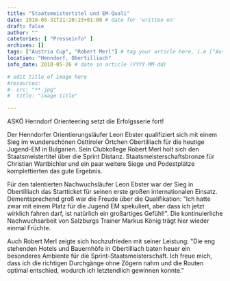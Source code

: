 ```yaml
---
title: "Staatsmeistertitel und EM-Quali"
date: 2018-05-31T21:20:23+01:00 # date for 'written on'
draft: false
author: ""
catetories: [ "Presseinfo" ]
archives: []
tags: ["Austria Cup", "Robert Merl"] # tag your article here, i.e ["Austria Cup", "Robert Merl"]
location: "Henndorf, Obertilliach"
info_date: 2018-05-26 # date in article (YYYY-MM-dd)

# edit title of image here
#resources:
#- src: "**.jpg"
#  title: "image title"

---
```


ASKÖ Henndorf Orienteering setzt die Erfolgsserie fort!

<!--more-->

 Der Henndorfer Orientierungsläufer Leon Ebster qualifiziert sich mit einem Sieg im wunderschönen Osttiroler Örtchen Obertilliach für die heutige Jugend-EM in Bulgarien. Sein Clubkollege Robert Merl holt sich den Staatsmeistertitel über die Sprint Distanz. Staatsmeisterschaftsbronze für Christian Wartbichler und ein paar weitere Siege und Podestplätze komplettierten das gute Ergebnis.

Für den talentierten Nachwuchsläufer Leon Ebster war der Sieg in Obertilliach das Startticket für seinen erste großen internationalen Einsatz. Dementsprechend groß war die Freude über die Qualifikation: "Ich hatte zwar mit einem Platz für die Jugend EM spekuliert, aber dass ich jetzt wirklich fahren darf, ist natürlich ein großartiges Gefühl!". Die kontinuierliche Nachwuchsarbeit von Salzburgs Trainer Markus König trägt hier wieder einmal Früchte.

Auch Robert Merl zeigte sich hochzufrieden mit seiner Leistung: "Die eng stehenden Hotels und Bauernhöfe in Obertilliach baten heuer ein besonderes Ambiente für die Sprint-Staatsmeisterschaft. Ich freue mich, dass ich die richtigen Durchgänge ohne Zögern nahm und die Routen optimal entschied, wodurch ich letztendlich gewinnen konnte."